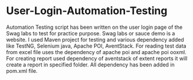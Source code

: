# User-Login-Automation-Testing
Automation Testing script has been written on the user login page of the Swag labs to test for practice purpose.
Swag labs or sauce demo is a website.
I used Maven project for testing and various dependency added like TestNG, Selenium java, Apache POI, AventStack.
For reading test data from excel file uses the dependency of apache poi and apache poi ooxml.
For creating report used dependency of aventstack of extent reports it will create a report in specified folder.
All dependency has been added in pom.xml file.

